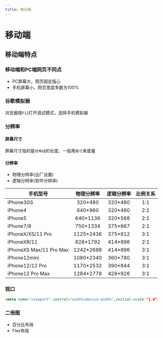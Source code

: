 ```yaml
---
title: 移动端
---
```


# 移动端

## 移动端特点

### 移动端和PC端网页不同点

- PC屏幕大，网页固定版心
- 手机屏幕小，网页宽度多数为100%

### 谷歌模拟器

浏览器按`F12`打开调试模式，选择手机模拟器

### 分辨率

#### 屏幕尺寸

屏幕尺寸指的是`对角线`的长度，一般用`英寸`来度量

#### 分辨率

- 物理分辨率(出厂设置)
- 逻辑分辨率(软件分辨率)

| 手机型号                | 物理分辨率 | 逻辑分辨率 | 比例关系 |
| ----------------------- | :--------: | :--------: | :------: |
| iPhone3GS               |  320*480   |  320*480   |   1:1    |
| iPhone4                 |  640*960   |  320*480   |   2:1    |
| iPhone5                 |  640*1136  |  320*568   |   2:1    |
| iPhone7/8               |  750*1334  |  375*667   |   2:1    |
| iPhoneX/XS/11 Pro       | 1125*2436  |  375*812   |   3:1    |
| iPhoneXR/11             |  828*1792  |  414*896   |   2:1    |
| iPhoneXS Max/11 Pro Max | 1242*2688  |  414*896   |   3:1    |
| iPhone12mini            | 1080*2340  |  360*780   |   3:1    |
| iPhone12/12 Pro         | 1170*2532  |  390*844   |   3:1    |
| iPhone12 Pro Max        | 1284*2778  |  428*926   |   3:1    |

### 视口

```html
<meta name="viewport" control="width=device-width",initial-scale-"1.0">
```

### 二倍图

- 百分比布局
- Flex布局